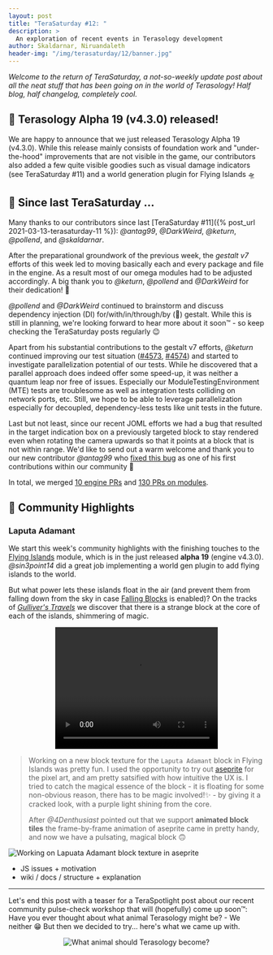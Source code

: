 ```yaml
---
layout: post
title: "TeraSaturday #12: "
description: >
  An exploration of recent events in Terasology development
author: Skaldarnar, Niruandaleth
header-img: "/img/terasaturday/12/banner.jpg"
---
```


_Welcome to the return of TeraSaturday, a not-so-weekly update post about all the neat stuff that has been going on in
the world of Terasology! Half blog, half changelog, completely cool._

## 📯 Terasology Alpha 19 (v4.3.0) released!

We are happy to announce that we just released Terasology Alpha 19 (v4.3.0).
While this release mainly consists of foundation work and "under-the-hood" improvements that are not visible in the game, our contributors also added a few quite visible goodies such as visual damage indicators (see TeraSaturday #11) and a world generation plugin for Flying Islands 🛸

## 📰 Since last TeraSaturday ...

Many thanks to our contributors since last [TeraSaturday #11]({% post_url 2021-03-13-terasaturday-11 %}): _@antag99_, _@DarkWeird_, _@keturn_, _@pollend_, and _@skaldarnar_.

After the preparational groundwork of the previous week, the _gestalt v7_ efforts of this week led to moving basically each and every package and file in the engine. As a result most of our omega modules had to be adjusted accordingly. A big thank you to _@keturn_, _@pollend_ and _@DarkWeird_ for their dedication! 🤗

_@pollend_ and _@DarkWeird_ continued to brainstorm and discuss dependency injection (DI) for/with/in/through/by (🤪) gestalt.
While this is still in planning, we're looking forward to hear more about it soon™️ - so keep checking the TeraSaturday posts regularly 😉

Apart from his substantial contributions to the gestalt v7 efforts, _@keturn_ continued improving our test situation ([#4573](https://github.com/MovingBlocks/Terasology/pull/4573), [#4574](https://github.com/MovingBlocks/Terasology/pull/4574)) and started to investigate parallelization potential of our tests.
While he discovered that a parallel approach does indeed offer some speed-up, it was neither a quantum leap nor free of issues. Especially our ModuleTestingEnvironment (MTE) tests are troublesome as well as integration tests colliding on network ports, etc.
Still, we hope to be able to leverage parallelization especially for decoupled, dependency-less tests like unit tests in the future.

Last but not least, since our recent JOML efforts we had a bug that resulted in the target indication box on a previously targeted block to stay rendered even when rotating the camera upwards so that it points at a block that is not within range.
We'd like to send out a warm welcome and thank you to our new contributor _@antag99_ who [fixed this bug](https://github.com/MovingBlocks/Terasology/pull/4585) as one of his first contributions within our community 👋

In total, we merged [10 engine PRs](https://github.com/search?q=org%3AMovingBlocks+type%3Apr+merged%3A2021-03-14..2021-03-20) and [130 PRs on modules](https://github.com/search?q=org%3ATerasology+type%3Apr+merged%3A2021-03-14..2021-03-20).


## 🎀️ Community Highlights

### Laputa Adamant

We start this week's community highlights with the finishing touches to the [Flying Islands][Terasology/FlyingIslands] module, which is in the just released **alpha 19** (engine v4.3.0).
_@sin3point14_ did a great job implementing a world gen plugin to add flying islands to the world. 

But what power lets these islands float in the air (and prevent them from falling down from the sky in case [Falling Blocks][Terasology/FallingBlocks] is enabled)? 
On the tracks of _[Gulliver's Travels](https://en.wikipedia.org/wiki/Laputa)_ we discover that there is a strange block at the core of each of the islands, shimmering of magic.

<p align="center">
<video width= "320" height="240" controls autoplay loop>
  <source src="{{ site.baseurl }}/img/terasaturday/12/laputa-adamant.webm" type="video/webm">
</video>
</p>

> Working on a new block texture for the `Laputa Adamant` block in Flying Islands was pretty fun. 
> I used the opportunity to try out [aseprite] for the pixel art, and am pretty satsified with how intuitive the UX is.
> I tried to catch the magical essence of the block - it is floating for some non-obvious reason, there has to be magic involved!✨ - by giving it a cracked look, with a purple light shining from the core.
> 
> After _@4Denthusiast_ pointed out that we support **animated block tiles** the frame-by-frame animation of aseprite came in pretty handy, and now we have a pulsating, magical block 🙃

<div class="row">
  <div class="col s12 m3 l3"></div>
  <div class="col s12 m6 l6">
      <img class="img-margin fwidth materialboxed z-depth-3" src="{{ site.baseurl }}/img/terasaturday/12/laputa-adamant-aseprite.png" alt="Working on Lapuata Adamant block texture in aseprite"/>
  </div>
  <div class="col s12 m3 l3"></div>
</div>

- JS issues + motivation
- wiki / docs / structure + explanation

---

Let's end this post with a teaser for a TeraSpotlight post about our recent community pulse-check workshop that will (hopefully) come up soon™️: Have you ever thought about what animal Terasology might be? - We neither 😁 But then we decided to try... here's what we came up with.

<p align="center">
<img src="{{ site.baseurl }}/img/terasaturday/12/terasology-animal.png" alt="What animal should Terasology become?"/>
</p>

<!-- References -->

[aseprite]: https://www.aseprite.org/
[Terasology/FlyingIslands]: https://github.com/Terasology/FlyingIslands
[Terasology/FallingBlocks]: https://github.com/Terasology/FallingBlocks